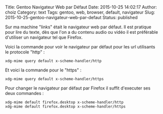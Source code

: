 Title: Gentoo Navigateur Web par Défaut
Date: 2015-10-25 14:02:17
Author: choiz
Category: text
Tags: gentoo, web, browser, default, navigateur
Slug: 2015-10-25-gentoo-navigateur-web-par-defaut
Status: published

Sur ma machine "links" était le navigateur web par défaut. Il est
pratique pour lire du texte, dès que l'on a du contenu audio ou vidéo il
est préférable d'utiliser un navigateur tel que Firefox.

Voici la commande pour voir le navigateur par défaut pour les url
utilisants le protocole "http" :

    xdg-mime query default x-scheme-handler/http

Et voici la commande pour le "https" :

    xdg-mime query default x-scheme-handler/https

Pour changer le navigateur par défaut par Firefox il suffit d'executer
ses deux commandes :

    xdg-mime default firefox.desktop x-scheme-handler/http
    xdg-mime default firefox.desktop x-scheme-handler/https
